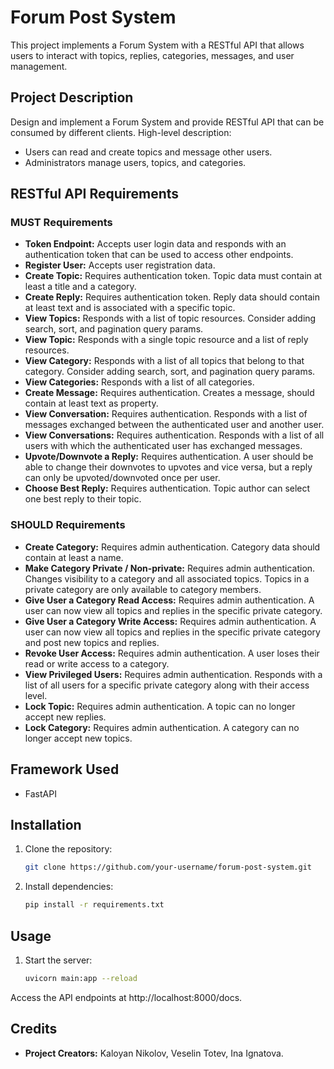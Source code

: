 # Forum Post System

This project implements a Forum System with a RESTful API that allows users to interact with topics, replies, categories, messages, and user management.

## Project Description

Design and implement a Forum System and provide RESTful API that can be consumed by different clients. High-level description:

- Users can read and create topics and message other users.
- Administrators manage users, topics, and categories.

## RESTful API Requirements

### MUST Requirements

- **Token Endpoint:** Accepts user login data and responds with an authentication token that can be used to access other endpoints.
- **Register User:** Accepts user registration data.
- **Create Topic:** Requires authentication token. Topic data must contain at least a title and a category.
- **Create Reply:** Requires authentication token. Reply data should contain at least text and is associated with a specific topic.
- **View Topics:** Responds with a list of topic resources. Consider adding search, sort, and pagination query params.
- **View Topic:** Responds with a single topic resource and a list of reply resources.
- **View Category:** Responds with a list of all topics that belong to that category. Consider adding search, sort, and pagination query params.
- **View Categories:** Responds with a list of all categories.
- **Create Message:** Requires authentication. Creates a message, should contain at least text as property.
- **View Conversation:** Requires authentication. Responds with a list of messages exchanged between the authenticated user and another user.
- **View Conversations:** Requires authentication. Responds with a list of all users with which the authenticated user has exchanged messages.
- **Upvote/Downvote a Reply:** Requires authentication. A user should be able to change their downvotes to upvotes and vice versa, but a reply can only be upvoted/downvoted once per user.
- **Choose Best Reply:** Requires authentication. Topic author can select one best reply to their topic.

### SHOULD Requirements

- **Create Category:** Requires admin authentication. Category data should contain at least a name.
- **Make Category Private / Non-private:** Requires admin authentication. Changes visibility to a category and all associated topics. Topics in a private category are only available to category members.
- **Give User a Category Read Access:** Requires admin authentication. A user can now view all topics and replies in the specific private category.
- **Give User a Category Write Access:** Requires admin authentication. A user can now view all topics and replies in the specific private category and post new topics and replies.
- **Revoke User Access:** Requires admin authentication. A user loses their read or write access to a category.
- **View Privileged Users:** Requires admin authentication. Responds with a list of all users for a specific private category along with their access level.
- **Lock Topic:** Requires admin authentication. A topic can no longer accept new replies.
- **Lock Category:** Requires admin authentication. A category can no longer accept new topics.

## Framework Used

- FastAPI

## Installation

1. Clone the repository:
   ```bash
   git clone https://github.com/your-username/forum-post-system.git

2. Install dependencies:
   ```bash
   pip install -r requirements.txt

## Usage

1. Start the server:
   ```bash
   uvicorn main:app --reload

Access the API endpoints at http://localhost:8000/docs.

## Credits

- **Project Creators:** Kaloyan Nikolov, Veselin Totev, Ina Ignatova.

